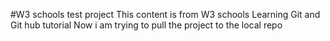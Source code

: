 #W3 schools test project
This content is from W3 schools
Learning Git and Git hub tutorial
Now i am trying to pull the project to the local repo

